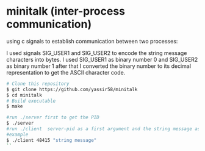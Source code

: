 # minitalk (inter-process communication)

using c signals to establish communication between two processes:

I used signals SIG_USER1 and SIG_USER2 to encode the string message characters into bytes.
I used SIG_USER1 as binary number 0 and SIG_USER2 as binary number 1 after that I converted the binary number to its decimal representation
to get the ASCII character code.

 ```bash
# Clone this repository
$ git clone https://github.com/yassir58/minitalk
$ cd minitalk
# Build executable
$ make

#run ./server first to get the PID 
$ ./server
#run ./client  server-pid as a first argument and the string message as a second argument
#example
$ ./client 48415 "string message"
``
